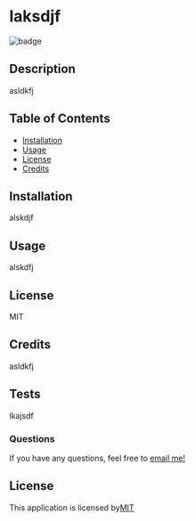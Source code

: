 
  # laksdjf
  
  ![badge](https://img.shields.io/badge/License-MIT-blue)
  

  ## Description
  asldkfj

  ## Table of Contents
  - [Installation](#installation)
  - [Usage](#usage)
  - [License](#license)
  - [Credits](#credits)

  ## Installation
  alskdjf

  ## Usage
  alskdfj

  ## License
  MIT

  ## Credits
  asldkfj

  ## Tests
  lkajsdf

  ### Questions
  If you have any questions, feel free to [email me!](mailto:emai;)

  ## License
  
  This application is licensed by[MIT](https://opensource.org/licenses/MIT)
  

